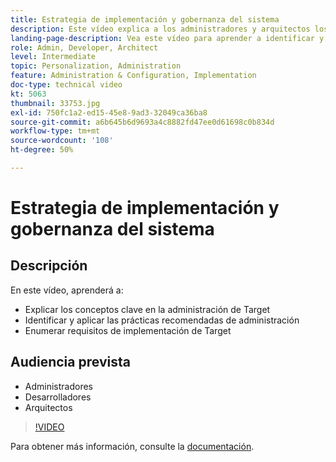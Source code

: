 ```yaml
---
title: Estrategia de implementación y gobernanza del sistema
description: Este vídeo explica a los administradores y arquitectos los conceptos clave para la administración y la implementación de Adobe Target. Vea este vídeo para aprender a identificar y aplicar las prácticas recomendadas de administración y enumerar los requisitos de implementación de Target.
landing-page-description: Vea este vídeo para aprender a identificar y aplicar las prácticas recomendadas de administración y enumerar los requisitos de implementación de Target.
role: Admin, Developer, Architect
level: Intermediate
topic: Personalization, Administration
feature: Administration & Configuration, Implementation
doc-type: technical video
kt: 5063
thumbnail: 33753.jpg
exl-id: 750fc1a2-ed15-45e8-9ad3-32049ca36ba8
source-git-commit: a6b645b6d9693a4c8882fd47ee0d61698c0b834d
workflow-type: tm+mt
source-wordcount: '108'
ht-degree: 50%

---
```


# Estrategia de implementación y gobernanza del sistema

## Descripción

En este vídeo, aprenderá a:

* Explicar los conceptos clave en la administración de Target
* Identificar y aplicar las prácticas recomendadas de administración
* Enumerar requisitos de implementación de Target

## Audiencia prevista

* Administradores
* Desarrolladores
* Arquitectos

>[!VIDEO](https://video.tv.adobe.com/v/33753/?quality=12)

Para obtener más información, consulte la [documentación](https://experienceleague.adobe.com/docs/target/using/administer/administrating-target.html?lang=en).

